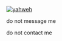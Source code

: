 [![yahweh](https://lanyard.cnrad.dev/api/900072916597735444)](https://discord.com/users/1031983980620288061)

do not message me

do not contact me


<!--
get out of my head
get out of my head
get out of my headget out of my head
get out of my head
get out of my headget out of my headget out of my head
get out of my headget out of my headvget out of my head

sdf;'sdkflik sujdfkljhsdjkg hsdkjlg hdflsjkhgkhk j GUUCJLKCJJKLCDJKLCSKLJC

s
i need help if you see this please get me help
get out of my head

-->
